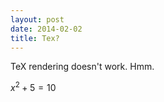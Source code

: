 ```yaml
---
layout: post
date: 2014-02-02
title: Tex?
---
```



TeX rendering doesn't work.  Hmm.

$x^2 + 5 = 10$

